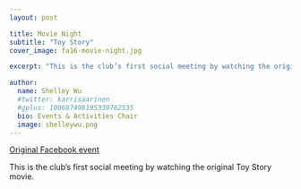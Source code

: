 ```yaml
---
layout: post

title: Movie Night
subtitle: "Toy Story"
cover_image: fa16-movie-night.jpg

excerpt: "This is the club’s first social meeting by watching the original Toy Story movie."

author:
  name: Shelley Wu
  #twitter: karrisaarinen
  #gplus: 100687498195339762535
  bio: Events & Activities Chair
  image: shelleywu.png
---
```


[Original Facebook event](https://www.facebook.com/events/1146349608811737)

This is the club’s first social meeting by watching the original Toy Story movie.